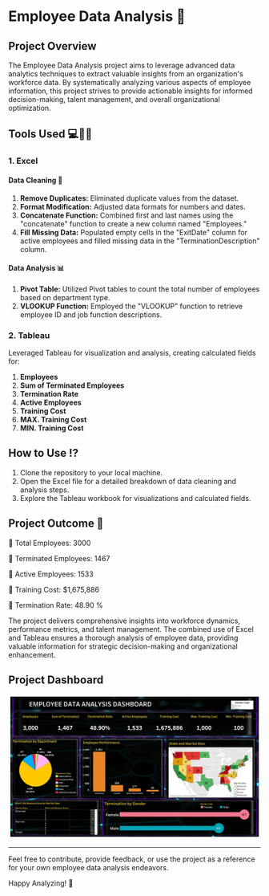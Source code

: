 # Employee Data Analysis 👥

## Project Overview

The Employee Data Analysis project aims to leverage advanced data analytics techniques to extract valuable insights from an organization's workforce data. By systematically analyzing various aspects of employee information, this project strives to provide actionable insights for informed decision-making, talent management, and overall organizational optimization.

## Tools Used 💻🧑‍💻

### 1. Excel

#### Data Cleaning 🧽
1. **Remove Duplicates:** Eliminated duplicate values from the dataset.
2. **Format Modification:** Adjusted data formats for numbers and dates.
3. **Concatenate Function:** Combined first and last names using the "concatenate" function to create a new column named "Employees."
4. **Fill Missing Data:** Populated empty cells in the "ExitDate" column for active employees and filled missing data in the "TerminationDescription" column.

#### Data Analysis 📊
1. **Pivot Table:** Utilized Pivot tables to count the total number of employees based on department type.
2. **VLOOKUP Function:** Employed the "VLOOKUP" function to retrieve employee ID and job function descriptions.

### 2. Tableau

Leveraged Tableau for visualization and analysis, creating calculated fields for:

1. **Employees**
2. **Sum of Terminated Employees**
3. **Termination Rate**
4. **Active Employees**
5. **Training Cost**
6. **MAX. Training Cost**
7. **MIN. Training Cost**

## How to Use ⁉️

1. Clone the repository to your local machine.
2. Open the Excel file for a detailed breakdown of data cleaning and analysis steps.
3. Explore the Tableau workbook for visualizations and calculated fields.

## Project Outcome 🎯


👥 Total Employees: 3000

🚷 Terminated Employees: 1467

🎯 Active Employees: 1533

💸 Training Cost: $1,675,886

💯 Termination Rate: 48.90 %


The project delivers comprehensive insights into workforce dynamics, performance metrics, and talent management. The combined use of Excel and Tableau ensures a thorough analysis of employee data, providing valuable information for strategic decision-making and organizational enhancement.

## Project Dashboard

![Employee Data Analysis](https://github.com/Raghad-El-Ghobashy/Employee-Data-Analysis-Tableau/raw/main/Employee%20Data%20Analysis%20Dashboard.png)

---

Feel free to contribute, provide feedback, or use the project as a reference for your own employee data analysis endeavors.

Happy Analyzing! 🚀
